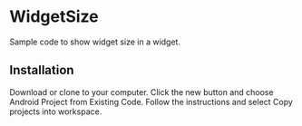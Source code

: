 # WidgetSize

Sample code to show widget size in a widget.

## Installation

Download or clone to your computer.  Click the new button and choose
Android Project from Existing Code.  Follow the instructions and select
Copy projects into workspace.



